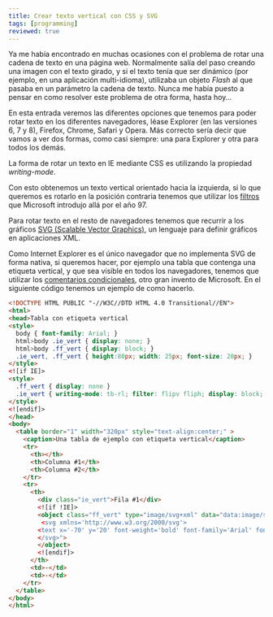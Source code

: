 ```yaml
---
title: Crear texto vertical con CSS y SVG
tags: [programming]
reviewed: true
---
```

Ya me había encontrado en muchas ocasiones con el problema de rotar una cadena de texto en una página web. Normalmente salía del paso creando una imagen con el texto girado, y si el texto tenía que ser dinámico (por ejemplo, en una aplicación multi-idioma), utilizaba un objeto _Flash_ al que pasaba en un parámetro la cadena de texto. Nunca me había puesto a pensar en como resolver este problema de otra forma, hasta hoy…

En esta entrada veremos las diferentes opciones que tenemos para poder rotar texto en los diferentes navegadores, léase Explorer (en las versiones 6, 7 y 8), Firefox, Chrome, Safari y Opera. Más correcto sería decir que vamos a ver dos formas, como casi siempre: una para Explorer y otra para todos los demás.

La forma de rotar un texto en IE mediante CSS es utilizando la propiedad _writing-mode_.

Con esto obtenemos un texto vertical orientado hacia la izquierda, si lo que queremos es rotarlo en la posición contraria tenemos que utilizar los [filtros](http://msdn.microsoft.com/en-us/library/ms532847(VS.85).aspx) que Microsoft introdujo allá por el año 97. 

Para rotar texto en el resto de navegadores tenemos que recurrir a los gráficos [SVG (Scalable Vector Graphics)](http://www.w3.org/Graphics/SVG/), un lenguaje para definir gráficos en aplicaciones XML. 

Como Internet Explorer es el único navegador que no implementa SVG de forma nativa, si queremos hacer, por ejemplo una tabla que contenga una etiqueta vertical, y que sea visible en todos los navegadores, tenemos que utilizar los [comentarios condicionales](http://msdn.microsoft.com/en-us/library/ms537512.aspx), otro gran invento de Microsoft. En el siguiente código tenemos un ejemplo de como hacerlo.

```html
<!DOCTYPE HTML PUBLIC "-//W3C//DTD HTML 4.0 Transitional//EN">
<html>
<head>Tabla con etiqueta vertical 
<style>
  body { font-family: Arial; }
  html>body .ie_vert { display: none; }
  html>body .ff_vert { display: block; }
  .ie_vert, .ff_vert { height:80px; width: 25px; font-size: 20px; }
</style> 
<![if IE]> 
<style> 
  .ff_vert { display: none }
  .ie_vert { writing-mode: tb-rl; filter: flipv fliph; display: block;  }
</style> 
<![endif]> 
</head> 
<body> 
  <table border="1" width="320px" style="text-align:center;" >
    <caption>Una tabla de ejemplo con etiqueta vertical</caption>
    <tr>
      <th></th>
      <th>Columna #1</th>
      <th>Columna #2</th>
    </tr>
    <tr>
      <th>
        <div class="ie_vert">Fila #1</div> 
        <![if !IE]> 
        <object class="ff_vert" type="image/svg+xml" data="data:image/svg+xml, 
         <svg xmlns='http://www.w3.org/2000/svg'>
        <text x='-70' y='20' font-weight='bold' font-family='Arial' font-size='20px' transform='rotate(270)'>Fila #1</text>
        </svg>"> 
        </object> 
        <![endif]>
      </th>
      <td>-</td>
      <td>-</td>
    </tr>
  </table>
</body> 
</html>
```
